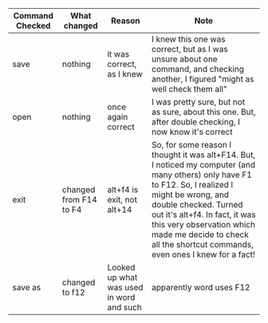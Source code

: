 |Command Checked|What changed|Reason| Note|
| ---    | ---   | ---     | --- |
| save | nothing | it was correct, as I knew |I knew this one was correct, but as I was unsure about one command, and checking another, I figured "might as well check them all"|
|open|nothing|once again correct| I was pretty sure, but not as sure, about this one. But, after double checking, I now know it's correct |
|exit|changed from F14 to F4|alt+f4 is exit, not alt+14|So, for some reason I thought it was alt+F14. But, I noticed my computer (and many others) only have F1 to F12. So, I realized I might be wrong, and double checked. Turned out it's alt+f4. In fact, it was this very observation which made me decide to check all the shortcut commands, even ones I knew for a fact!|
|save as|changed to f12|Looked up what was used in word and such|apparently word uses F12|this was surprising and didn't make sense| 